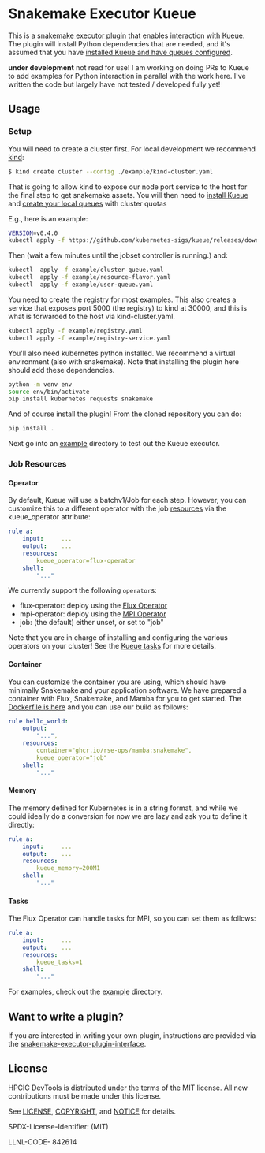 # Snakemake Executor Kueue

This is a [snakemake executor plugin](https://github.com/snakemake/snakemake-executor-plugin-interface/)
that enables interaction with [Kueue](https://kueue.sigs.k8s.io/docs/overview/). The plugin will
install Python dependencies that are needed, and it's assumed that you have [installed Kueue and have queues configured](https://kueue.sigs.k8s.io/docs/tasks/run_jobs/#before-you-begin).

**under development** not read for use! I am working on doing PRs to Kueue to add examples for Python
interaction in parallel with the work here. I've written the code but largely have not tested / developed fully yet!

## Usage

### Setup

You will need to create a cluster first. For local development we recommend [kind](https://kind.sigs.k8s.io/docs/user/quick-start/#installing-from-source):

```bash
$ kind create cluster --config ./example/kind-cluster.yaml
```

That is going to allow kind to expose our node port service to the host for the final step to get snakemake assets.
You will then need to [install Kueue](https://kueue.sigs.k8s.io/docs/installation/) and
[create your local queues](https://kueue.sigs.k8s.io/docs/tasks/administer_cluster_quotas/) with cluster quotas

E.g., here is an example:

```bash
VERSION=v0.4.0
kubectl apply -f https://github.com/kubernetes-sigs/kueue/releases/download/$VERSION/manifests.yaml
```
Then (wait a few minutes until the jobset controller is running.) and:

```bash
kubectl  apply -f example/cluster-queue.yaml 
kubectl  apply -f example/resource-flavor.yaml 
kubectl  apply -f example/user-queue.yaml 
```

You need to create the registry for most examples. This also creates a service that exposes port 5000 (the registry) to kind at 30000, and
this is what is forwarded to the host via kind-cluster.yaml.

```bash
kubectl apply -f example/registry.yaml
kubectl apply -f example/registry-service.yaml
```

You'll also need kubernetes python installed. We recommend a virtual environment (also with snakemake). Note that installing the plugin
here should add these dependencies.

```bash
python -m venv env
source env/bin/activate
pip install kubernetes requests snakemake
```

And of course install the plugin! From the cloned repository you can do:

```bash
pip install .
```

Next go into an [example](example) directory to test out the Kueue executor.


### Job Resources

#### Operator

By default, Kueue will use a batchv1/Job for each step. However, you can
customize this to a different operator with the job [resources](https://snakemake.readthedocs.io/en/stable/snakefiles/rules.html#resources)
via the kueue_operator attribute:

```yaml
rule a:
    input:     ...
    output:    ...
    resources:
        kueue_operator=flux-operator
    shell:
        "..."
```

We currently support the following `operator`s:

 - flux-operator: deploy using the [Flux Operator](https://github.com/flux-framework/flux-operator)
 - mpi-operator: deploy using the [MPI Operator](https://github.com/kubeflow/mpi-operator/)
 - job: (the default) either unset, or set to "job"

Note that you are in charge of installing and configuring the various operators on your cluster!
See the [Kueue tasks](https://kueue.sigs.k8s.io/docs/tasks/) for more details.

#### Container

You can customize the container you are using, which should have minimally Snakemake and your application
software. We have prepared a container with Flux, Snakemake, and Mamba for you to get started.
The [Dockerfile is here](https://github.com/rse-ops/flux-hpc/blob/main/snakemake/mamba/Dockerfile) and you can use our build as follows:

```yaml
rule hello_world:
	output:
		"...",
	resources: 
		container="ghcr.io/rse-ops/mamba:snakemake",
		kueue_operator="job"
	shell:
        "..."
```

#### Memory

The memory defined for Kubernetes is in a string format, and while we could ideally
do a conversion for now we are lazy and ask you to define it directly:

```yaml
rule a:
    input:     ...
    output:    ...
    resources:
        kueue_memory=200M1
    shell:
        "..."
```

#### Tasks

The Flux Operator can handle tasks for MPI, so you can set them as follows:

```yaml
rule a:
    input:     ...
    output:    ...
    resources:
        kueue_tasks=1
    shell:
        "..."
```


For examples, check out the [example](example) directory.

## Want to write a plugin?

If you are interested in writing your own plugin, instructions are provided via the [snakemake-executor-plugin-interface](https://github.com/snakemake/snakemake-executor-plugin-interface).

## License

HPCIC DevTools is distributed under the terms of the MIT license.
All new contributions must be made under this license.

See [LICENSE](https://github.com/converged-computing/cloud-select/blob/main/LICENSE),
[COPYRIGHT](https://github.com/converged-computing/cloud-select/blob/main/COPYRIGHT), and
[NOTICE](https://github.com/converged-computing/cloud-select/blob/main/NOTICE) for details.

SPDX-License-Identifier: (MIT)

LLNL-CODE- 842614